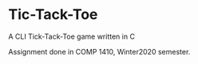 # Tic-Tack-Toe
A CLI Tick-Tack-Toe game written in C

Assignment done in COMP 1410, Winter2020 semester.
